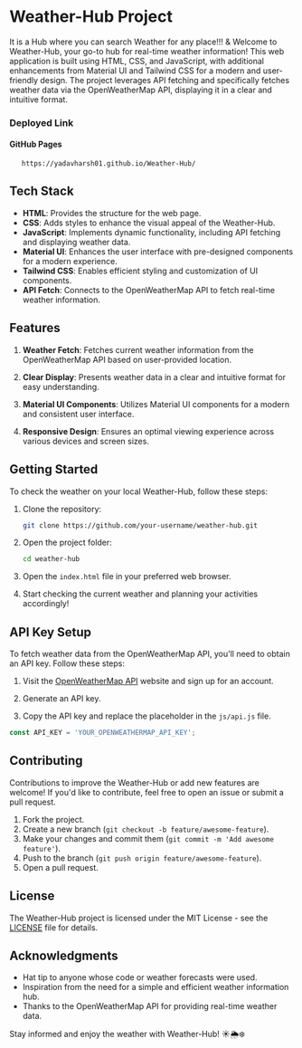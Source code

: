 # Weather-Hub Project

It is a Hub where you can search Weather for any place!!! 
&
Welcome to Weather-Hub, your go-to hub for real-time weather information! This web application is built using HTML, CSS, and JavaScript, with additional enhancements from Material UI and Tailwind CSS for a modern and user-friendly design. The project leverages API fetching and specifically fetches weather data via the OpenWeatherMap API, displaying it in a clear and intuitive format.
### Deployed Link
  #### GitHub Pages
       https://yadavharsh01.github.io/Weather-Hub/

## Tech Stack

- **HTML**: Provides the structure for the web page.
- **CSS**: Adds styles to enhance the visual appeal of the Weather-Hub.
- **JavaScript**: Implements dynamic functionality, including API fetching and displaying weather data.
- **Material UI**: Enhances the user interface with pre-designed components for a modern experience.
- **Tailwind CSS**: Enables efficient styling and customization of UI components.
- **API Fetch**: Connects to the OpenWeatherMap API to fetch real-time weather information.

## Features

1. **Weather Fetch**: Fetches current weather information from the OpenWeatherMap API based on user-provided location.

2. **Clear Display**: Presents weather data in a clear and intuitive format for easy understanding.

3. **Material UI Components**: Utilizes Material UI components for a modern and consistent user interface.

4. **Responsive Design**: Ensures an optimal viewing experience across various devices and screen sizes.

## Getting Started

To check the weather on your local Weather-Hub, follow these steps:

1. Clone the repository:

   ```bash
   git clone https://github.com/your-username/weather-hub.git
   ```

2. Open the project folder:

   ```bash
   cd weather-hub
   ```

3. Open the `index.html` file in your preferred web browser.

4. Start checking the current weather and planning your activities accordingly!

## API Key Setup

To fetch weather data from the OpenWeatherMap API, you'll need to obtain an API key. Follow these steps:

1. Visit the [OpenWeatherMap API](https://openweathermap.org/api) website and sign up for an account.

2. Generate an API key.

3. Copy the API key and replace the placeholder in the `js/api.js` file.

```javascript
const API_KEY = 'YOUR_OPENWEATHERMAP_API_KEY';
```

## Contributing

Contributions to improve the Weather-Hub or add new features are welcome! If you'd like to contribute, feel free to open an issue or submit a pull request.

1. Fork the project.
2. Create a new branch (`git checkout -b feature/awesome-feature`).
3. Make your changes and commit them (`git commit -m 'Add awesome feature'`).
4. Push to the branch (`git push origin feature/awesome-feature`).
5. Open a pull request.

## License

The Weather-Hub project is licensed under the MIT License - see the [LICENSE](LICENSE) file for details.

## Acknowledgments

- Hat tip to anyone whose code or weather forecasts were used.
- Inspiration from the need for a simple and efficient weather information hub.
- Thanks to the OpenWeatherMap API for providing real-time weather data.

Stay informed and enjoy the weather with Weather-Hub! ☀️🌦️❄️

